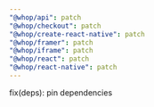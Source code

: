 ```yaml
---
"@whop/api": patch
"@whop/checkout": patch
"@whop/create-react-native": patch
"@whop/framer": patch
"@whop/iframe": patch
"@whop/react": patch
"@whop/react-native": patch
---
```


fix(deps): pin dependencies
